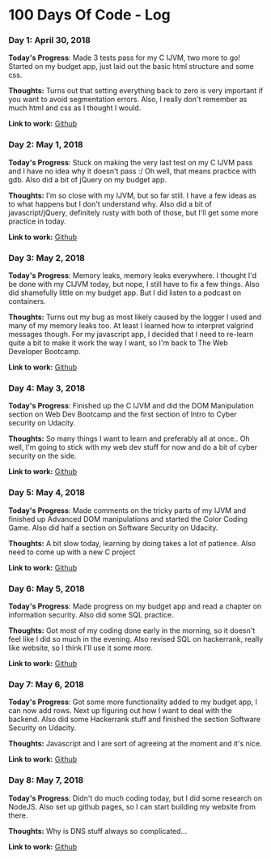 # 100 Days Of Code - Log

### Day 1: April 30, 2018

**Today's Progress**: Made 3 tests pass for my C IJVM, two more to go! Started on my budget app, just laid out the basic html structure and some css.

**Thoughts:** Turns out that setting everything back to zero is very important if you want to avoid segmentation errors. Also, I really don't remember as much html and css as I thought I would.

**Link to work:** [Github](https://github.com/JohanneA/)

### Day 2: May 1, 2018

**Today's Progress**: Stuck on making the very last test on my C IJVM pass and I have no idea why it doesn't pass :/ Oh well, that means practice with gdb. Also did a bit of jQuery on my budget app.

**Thoughts:** I'm so close with my IJVM, but so far still. I have a few ideas as to what happens but I don't understand why. Also did a bit of javascript/jQuery, definitely rusty with both of those, but I'll get some more practice in today.

**Link to work:** [Github](https://github.com/JohanneA/)

### Day 3: May 2, 2018

**Today's Progress**: Memory leaks, memory leaks everywhere. I thought I'd be done with my CIJVM today, but nope, I still have to fix a few things. Also did shamefully little on my budget app. But I did listen to a podcast on containers.

**Thoughts:** Turns out my bug as most likely caused by the logger I used and many of my memory leaks too. At least I learned how to interpret valgrind messages though. For my javascript app, I decided that I need to re-learn quite a bit to make it work the way I want, so I'm back to The Web Developer Bootcamp.

**Link to work:** [Github](https://github.com/JohanneA/)

### Day 4: May 3, 2018

**Today's Progress**: Finished up the C IJVM and did the DOM Manipulation section on Web Dev Bootcamp and the first section of Intro to Cyber security on Udacity.

**Thoughts:** So many things I want to learn and preferably all at once.. Oh well, I'm going to stick with my web dev stuff for now and do a bit of cyber security on the side.

**Link to work:** [Github](https://github.com/JohanneA/)

### Day 5: May 4, 2018

**Today's Progress**: Made comments on the tricky parts of my IJVM and finished up Advanced DOM manipulations and started the Color Coding Game. Also did half a section on Software Security on Udacity.

**Thoughts:** A bit slow today, learning by doing takes a lot of patience. Also need to come up with a new C project

**Link to work:** [Github](https://github.com/JohanneA/)

### Day 6: May 5, 2018

**Today's Progress**: Made progress on my budget app and read a chapter on information security. Also did some SQL practice.

**Thoughts:** Got most of my coding done early in the morning, so it doesn't feel like I did so much in the evening. Also revised SQL on hackerrank, really like website, so I think I'll use it some more.

**Link to work:** [Github](https://github.com/JohanneA/)

### Day 7: May 6, 2018

**Today's Progress**: Got some more functionality added to my budget app, I can now add rows. Next up figuring out how I want to deal with the backend. Also did some Hackerrank stuff and finished the section Software Security on Udacity.

**Thoughts:** Javascript and I are sort of agreeing at the moment and it's nice.

**Link to work:** [Github](https://github.com/JohanneA/)

### Day 8: May 7, 2018

**Today's Progress**: Didn't do much coding today, but I did some research on NodeJS. Also set up github pages, so I can start building my website from there.

**Thoughts:** Why is DNS stuff always so complicated...

**Link to work:** [Github](https://github.com/JohanneA/)
